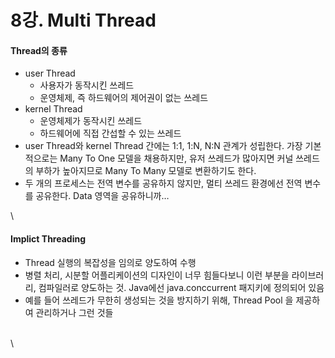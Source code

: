 # 8강. Multi Thread

#### Thread의 종류

* user Thread
  * 사용자가 동작시킨 쓰레드
  * 운영체제, 즉 하드웨어의 제어권이 없는 쓰레드
* kernel Thread
  * 운영체제가 동작시킨 쓰레드
  * 하드웨어에 직접 간섭할 수 있는 쓰레드
* user Thread와 kernel Thread 간에는 1:1, 1:N, N:N 관계가 성립한다. 가장 기본적으로는 Many To One 모델을 채용하지만, 유저 쓰레드가 많아지면 커널 쓰레드의 부하가 높아지므로 Many To Many 모델로 변환하기도 한다.
* 두 개의 프로세스는 전역 변수를 공유하지 않지만, 멀티 쓰레드 환경에선 전역 변수를 공유한다. Data 영역을 공유하니까…

\


#### Implict Threading

* Thread 실행의 복잡성을 임의로 양도하여 수행
* 병렬 처리, 시분할 어플리케이션의 디자인이 너무 힘들다보니 이런 부분을 라이브러리, 컴파일러로 양도하는 것. Java에선 java.conccurrent 패지키에 정의되어 있음
* 예를 들어 쓰레드가 무한히 생성되는 것을 방지하기 위해, Thread Pool 을 제공하여 관리하거나 그런 것들

\
\

